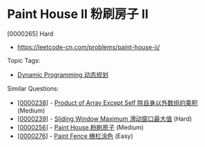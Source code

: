 # Paint House II 粉刷房子 II

[0000265] Hard

- https://leetcode-cn.com/problems/paint-house-ii/

Topic Tags:

- [Dynamic Programming 动态规划](https://leetcode-cn.com/tag/dynamic-programming/)

Similar Questions:

- [[0000238](https://leetcode-cn.com/problems/product-of-array-except-self/)] - [Product of Array Except Self 除自身以外数组的乘积](./0000238.product-of-array-except-self.md) (Medium)
- [[0000239](https://leetcode-cn.com/problems/sliding-window-maximum/)] - [Sliding Window Maximum 滑动窗口最大值](./0000239.sliding-window-maximum.md) (Hard)
- [[0000256](https://leetcode-cn.com/problems/paint-house/)] - [Paint House 粉刷房子](./0000256.paint-house.md) (Medium)
- [[0000276](https://leetcode-cn.com/problems/paint-fence/)] - [Paint Fence 栅栏涂色](./0000276.paint-fence.md) (Easy)
